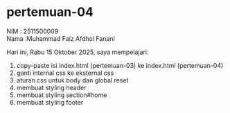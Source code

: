 # pertemuan-04

NIM : 2511500009<br>
Nama :Muhammad Faiz Afdhol Fanani<br>

Hari ini, Rabu 15 Oktober 2025, saya mempelajari:
<ol>
    <li>copy-paste isi index.html (pertemuan-03) ke index.html (pertemuan-04)</li>
    <li>ganti internal css ke eksternal css</li>
    <li>aturan css untuk body dan global reset</li>
    <li>membuat styling header</li>
    <li>membuat styling section#home</li>
    <li>membuat styling footer</li>
</ol>
